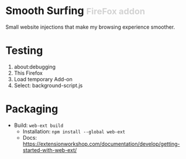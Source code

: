 # Smooth Surfing <small style="color:lightgrey">FireFox addon</small>
Small website injections that make my browsing experience smoother.

# Testing
1. about:debugging
2. This Firefox
3. Load temporary Add-on
3. Select: background-script.js

# Packaging
- Build: `web-ext build`
  - Installation: `npm install --global web-ext`
  - Docs: https://extensionworkshop.com/documentation/develop/getting-started-with-web-ext/